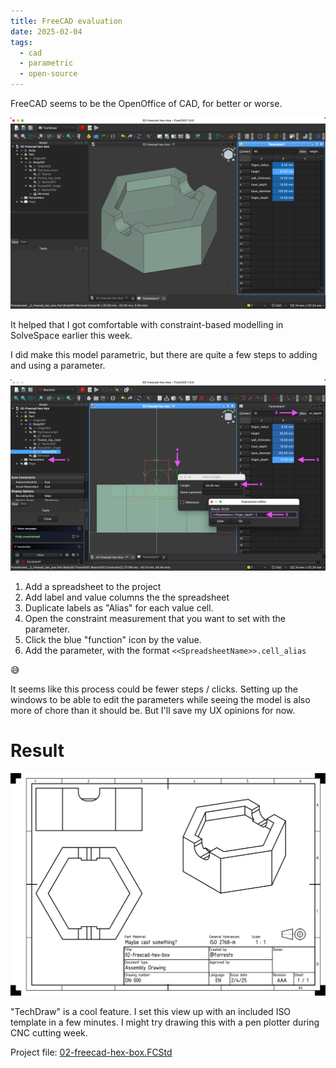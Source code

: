 ```yaml
---
title: FreeCAD evaluation
date: 2025-02-04
tags:
  - cad
  - parametric
  - open-source
---
```


FreeCAD seems to be the OpenOffice of CAD, for better or worse.

![FreeCAD interface with parameters.](02-freecad-interface.png)



It helped that I got comfortable with constraint-based modelling in SolveSpace earlier this week.

I did make this model parametric, but there are quite a few steps to adding and using a parameter.

![FreeCAD interface with parameteric workflow.](02-freecad-parametric-workflow.png)

1. Add a spreadsheet to the project
2. Add label and value columns the the spreadsheet
3. Duplicate labels as "Alias" for each value cell.
4. Open the constraint measurement that you want to set with the parameter.
5. Click the blue "function" icon by the value.
6. Add the parameter, with the format `<<SpreadsheetName>>.cell_alias`

😅

It seems like this process could be fewer steps / clicks. Setting up the windows to be able to edit the parameters while seeing the model is also more of chore than it should be. But I'll save my UX opinions for now.

# Result

![FreeCAD TechDraw output as a 1 to 1 drafting of different views of the model.](02-freecad-techdraw.png)

"TechDraw" is a cool feature. I set this view up with an included ISO template in a few minutes. I might try drawing this with a pen plotter during CNC cutting week.

Project file: [02-freecad-hex-box.FCStd](02-freecad-hex-box.FCStd)

